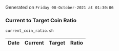 Generated on `Friday 08-October-2021 at 01:30:06`

### Current to Target Coin Ratio
`current_coin_ratio.sh`

Date|Current|Target|Ratio
---|---|---|---

